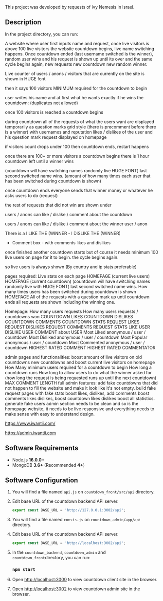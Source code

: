 

This project was developed by requests of Ivy Nemesis in Israel.

## Description

In the project directory, you can run:

A website where user first inputs name and request, once live visitors is above 100 live visitors the website countdown begins, live name switching happens.
Once countdown ended (last username switched is the winner), random user wins and his request is shown up until its over and the same cycle begins again, new requests new countdown new random winner.

Live counter of users / anons / visitors that are currently on the site is shown in HUGE font

then it says 100 visitors MINIMUM required for the countdown to begin

user writes his name and at first what he wants exactly if he wins the countdown: (duplicates not allowed)

once 100 visitors is reached a countdown begins

during countdown all of the requests of what the users want are displayed temporarily as question marks grid style (there is precomment before there is a winner) with usernames and reputation likes / dislikes of the user and his question mark request displayed on homepage

if visitors count drops under 100 then countdown ends, restart happens

once there are 100+ or more visitors a countdown begins there is 1 hour countdown left until a winner wins

(countdown will have switching names randomly live HUGE FONT) last second switched name wins. (amount of how many times each user that has been switched during countdown is shown)

once countdown ends everyone sends that winner money or whatever he asks users to do (request)

the rest of requests that did not win are shown under

users / anons can like / dislike / comment about the countdown

users / anons can like / dislike / comment about the winner user / anon

There is a I LIKE THE (WINNER - I DISLIKE THE (WINNER) 

- Comment box - with comments likes and dislikes

once finished another countdown starts but of course it needs minimum 100 live users on page for it to begin. the cycle begins again.

so live users is always shown (By country and ip stats preferable)

pages required:
Live stats on each page
HOMEPAGE (current live users)
HOMEPAGE (current countdown) (countdown will have switching names randomly live with HUGE FONT) last second switched name wins. How many times users has been switched during countdown is shown
HOMEPAGE All of the requests with a question mark up until countdown ends all requests are shown including the winning one.


Homepage:
How many users requests
How many users requests / countdowns won
COUNTDOWN LIKES
COUNTDOWN DISLIKES
COUNTDOWN COMMENTS
COUNTDOWN STATS
REQUEST LIKES
REQUEST DISLIKES
REQUEST COMMENTS
REQUEST STATS
LIKE USER
DISLIKE USER
COMMENT about USER
Most Liked anonymous / user / countdown
Most Disliked anonymous / user / countdown
Most Popular anonymous / user / countdown
Most Commented anonymous / user / countdown
HIGHEST RATED COMMENT
HIGHEST RATED COMMENTATOR

admin pages and functionalities:
boost amount of live visitors on old countdowns new countdowns and boost current live visitors on homepage
How Many minimum users required for a countdown to begin
How long a countdown runs
How long to allow users to do what the winner asked for (how long the request is being requested runs up until the next countdown)
MAX COMMENT LENGTH
full admin features: add fake countdowns that did not happen to fill the website and make it look like it's not empty.
build fake request pages with fake stats
boost likes, dislikes, add comments boost comments likes dislikes, boost countdown likes dislikes boost all statistics.
generate fake users
admin section needs to be clean and so is the homepage website, it needs to be live responsive and everything needs to make sense with easy to understand design.

https://www.iwantii.com/

https://admin.iwantii.com



## Software Requirements

- Node.js **16.0.0+**
- MongoDB **3.6+** (Recommended **4+**)



## Software Configuration

1. You will find a file named `api.js` on `countdown_front/src/api` directory.

2. Edit base URL of the countdown backend API server.

   ```javascript
   export const BASE_URL = 'http://127.0.0.1:3002/api';
   ```

3. You will find a file named `consts.js` on `countdown_admin/app/api` directory.

4. Edit base URL of the countdown backend API server.

   ```javascript
   export const BASE_URL = 'http://localhost:3002/api';
   ```

5. In the `countdown_backend`, `countdown_admin` and `countdown_front`directory, you can run:

   ### `npm start`

7. Open [http://localhost:3000](http://localhost:3000) to view countdown client site in the browser.
8. Open [http://localhost:3002](http://localhost:3000) to view countdown admin site in the browser.